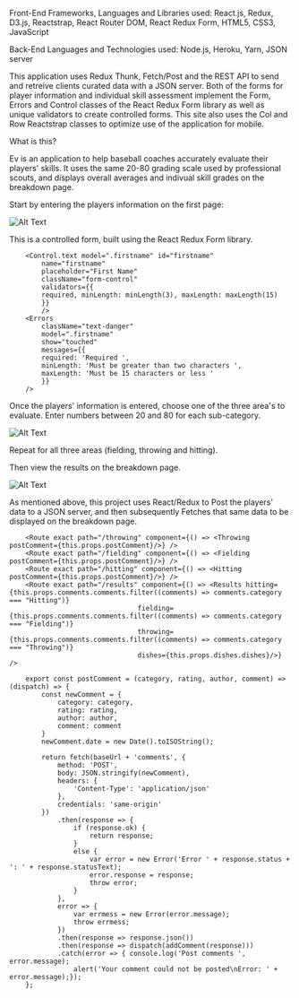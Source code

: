   
Front-End Frameworks, Languages and Libraries used: React.js, Redux, D3.js, Reactstrap, React Router DOM, React Redux Form, HTML5, CSS3, JavaScript

Back-End Languages and Technologies used: Node.js, Heroku, Yarn, JSON server

This application uses Redux Thunk, Fetch/Post and the REST API to send and retreive clients curated data with a JSON server. Both of the forms for player information and individual skill assessment implement the Form, Errors and Control classes of the React Redux Form library as well as unique validators to create controlled forms. This site also uses the Col and Row Reactstrap classes to optimize use of the application for mobile.

What is this?

Ev is an application to help baseball coaches accurately evaluate their players' skills. It uses the same 20-80 grading scale used by professional scouts, and displays overall averages and indivual skill grades on the breakdown page.

Start by entering the players information on the first page:

![Alt Text](https://github.com/Morganhtrotter/Ev/blob/master/public/assets/images/PlayerInfo.gif)

This is a controlled form, built using the React Redux Form library.

		<Control.text model=".firstname" id="firstname"
			name="firstname"
		    placeholder="First Name"
		    className="form-control"
		    validators={{
			required, minLength: minLength(3), maxLength: maxLength(15)
		    }}
		    />
		<Errors
		    className="text-danger"
		    model=".firstname"
		    show="touched"
		    messages={{
			required: 'Required ',
			minLength: 'Must be greater than two characters ',
			maxLength: 'Must be 15 characters or less '
		    }}
		/>

Once the players' information is entered, choose one of the three area's to evaluate. Enter numbers between 20 and 80 for each sub-category.

![Alt Text](https://github.com/Morganhtrotter/Ev/blob/master/public/assets/images/dataEv.gif)

Repeat for all three areas (fielding, throwing and hitting).

Then view the results on the breakdown page.

![Alt Text](https://github.com/Morganhtrotter/Ev/blob/master/public/assets/images/Results.gif)

As mentioned above, this project uses React/Redux to Post the players' data to a JSON server, and then subsequently Fetches that same data to be displayed on the breakdown page.

		<Route exact path="/throwing" component={() => <Throwing postComment={this.props.postComment}/>} />
		<Route exact path="/fielding" component={() => <Fielding postComment={this.props.postComment}/>} />
		<Route exact path="/hitting" component={() => <Hitting postComment={this.props.postComment}/>} />
		<Route exact path="/results" component={() => <Results hitting={this.props.comments.comments.filter((comments) => comments.category === "Hitting")}
									fielding={this.props.comments.comments.filter((comments) => comments.category === "Fielding")}
									throwing={this.props.comments.comments.filter((comments) => comments.category === "Throwing")}
									dishes={this.props.dishes.dishes}/>} />

		export const postComment = (category, rating, author, comment) => (dispatch) => {
			const newComment = {
				category: category,
				rating: rating,
				author: author,
				comment: comment
			}
			newComment.date = new Date().toISOString();

			return fetch(baseUrl + 'comments', {
				method: 'POST',
				body: JSON.stringify(newComment),
				headers: {
					'Content-Type': 'application/json'
				},
				credentials: 'same-origin'
			})
				.then(response => {
					if (response.ok) {
						return response;
					}
					else {
						var error = new Error('Error ' + response.status + ': ' + response.statusText);
						error.response = response;
						throw error;
					}
				},
				error => {
					var errmess = new Error(error.message);
					throw errmess;
				})
				.then(response => response.json())
				.then(response => dispatch(addComment(response)))
				.catch(error => { console.log('Post comments ', error.message);
					alert('Your comment could not be posted\nError: ' + error.message);});
		};
